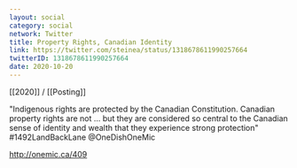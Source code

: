 ```yaml
---
layout: social
category: social
network: Twitter
title: Property Rights, Canadian Identity
link: https://twitter.com/steinea/status/1318678611990257664
twitterID: 1318678611990257664
date: 2020-10-20
---
```


[[2020]] / [[Posting]]

"Indigenous rights are protected by the Canadian Constitution. Canadian property rights are not ... but they are considered so central to the Canadian sense of identity and wealth that they experience strong protection" #1492LandBackLane @OneDishOneMic

<http://onemic.ca/409>
